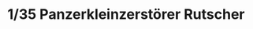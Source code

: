 ---
layout: product
title: "1/35 Panzerkleinzerstörer Rutscher"
price: "2600" 
desc: "Maketa"
img_path: "/assets/img/DV35007.jpg"
brand: "Das Werk"
available: false
special_offer: false
new: false
soon: false
cat: "010000"
subcat: "011100"
subsubcat: "0N/A"
sifra: "DV35007"
popular: true
---